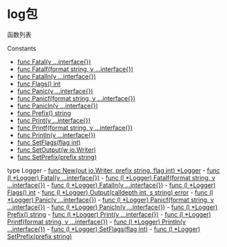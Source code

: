 # log包

函数列表

Constants

- [func Fatal(v ...interface{})](Fatal.md)
- [func Fatalf(format string, v ...interface{})](Fatalf.md)
- [func Fatalln(v ...interface{})](Fatalln.md)
- [func Flags() int](Flags.md)
- [func Panic(v ...interface{})](Panic.md)
- [func Panicf(format string, v ...interface{})](Panicf.md)
- [func Panicln(v ...interface{})](Panicln.md)
- [func Prefix() string](Prefix.md)
- [func Print(v ...interface{})](Print.md)
- [func Printf(format string, v ...interface{})](Printf.md)
- [func Println(v ...interface{})](Println.md)
- [func SetFlags(flag int)](SetFlags.md)
- [func SetOutput(w io.Writer)](SetOutput.md)
- [func SetPrefix(prefix string)](SetPrefix.md)

type Logger
	- [func New(out io.Writer, prefix string, flag int) *Logger](New.md)
    - [func (l *Logger) Fatal(v ...interface{})](lFatal.md)
    - [func (l *Logger) Fatalf(format string, v ...interface{})](lFatalf.md)
    - [func (l *Logger) Fatalln(v ...interface{})](lFatalln.md)
    - [func (l *Logger) Flags() int](lFlags.md)
    - [func (l *Logger) Output(calldepth int, s string) error](Output.md)
    - [func (l *Logger) Panic(v ...interface{})](lPanic.md)
    - [func (l *Logger) Panicf(format string, v ...interface{})](lPanicf.md)
    - [func (l *Logger) Panicln(v ...interface{})](lPanicln.md)
    - [func (l *Logger) Prefix() string](lPrefix.md)
    - [func (l *Logger) Print(v ...interface{})](lPrint.md)
    - [func (l *Logger) Printf(format string, v ...interface{})](lPrintf.md)
    - [func (l *Logger) Println(v ...interface{})](lPrintln.md)
    - [func (l *Logger) SetFlags(flag int)](lSetFlags.md)
    - [func (l *Logger) SetPrefix(prefix string)](lSetPrefix.md)
 
